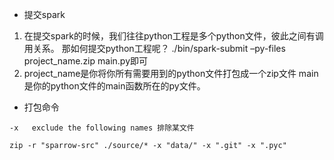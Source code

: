 - 提交spark  
1. 在提交spark的时候，我们往往python工程是多个python文件，彼此之间有调用关系。
那如何提交python工程呢？
./bin/spark-submit –py-files project_name.zip main.py即可
2. project_name是你将你所有需要用到的python文件打包成一个zip文件
main是你的python文件的main函数所在的py文件。

- 打包命令
```
-x   exclude the following names 排除某文件
```
```
zip -r "sparrow-src" ./source/* -x "data/" -x ".git" -x ".pyc"
```